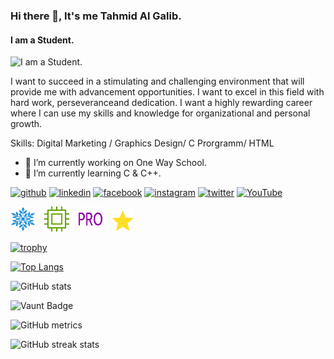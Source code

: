 ### Hi there 👋, It's me Tahmid Al Galib.
#### I am a Student.
![I am a Student.](https://z-p3-scontent.fdac12-1.fna.fbcdn.net/v/t39.30808-1/210174391_311865133905024_7739812453835498263_n.jpg?stp=dst-jpg_p200x200&_nc_cat=110&ccb=1-7&_nc_sid=5f2048&_nc_eui2=AeHe-pg7cvpxi9mivwK9lGluzafNBagbnlPNp80FqBueU2KFZQHXqz_8lvj3RVvDlHxn912YDGXHOYeTfHRijiGe&_nc_ohc=5bAirf79FGsQ7kNvgE194UK&_nc_ht=z-p3-scontent.fdac12-1.fna&oh=00_AYBj3XqrIdIk3SD6umOIqvGJi3T5khSgVC2bXnH357-Hpg&oe=66646FDF)

I want to succeed in a stimulating and challenging environment that will provide me with advancement opportunities. I want to excel in this field with hard work, perseveranceand dedication. I want a highly rewarding career where I can use my skills and knowledge for organizational and personal growth.

Skills:   Digital Marketing / Graphics Design/ C Prorgramm/ HTML 

- 🔭 I’m currently working on One Way School. 
- 🌱 I’m currently learning C & C++. 


[<img src='https://cdn.jsdelivr.net/npm/simple-icons@3.0.1/icons/github.svg' alt='github' height='40'>](https://github.com/https://github.com/tahmidalgalib)  [<img src='https://cdn.jsdelivr.net/npm/simple-icons@3.0.1/icons/linkedin.svg' alt='linkedin' height='40'>](https://www.linkedin.com/in/https://www.linkedin.com/feed//)  [<img src='https://cdn.jsdelivr.net/npm/simple-icons@3.0.1/icons/facebook.svg' alt='facebook' height='40'>](https://www.facebook.com/https://www.facebook.com/tahmidal.galib.3)  [<img src='https://cdn.jsdelivr.net/npm/simple-icons@3.0.1/icons/instagram.svg' alt='instagram' height='40'>](https://www.instagram.com/https://www.instagram.com/tahmidalgalib/?hl=en/)  [<img src='https://cdn.jsdelivr.net/npm/simple-icons@3.0.1/icons/twitter.svg' alt='twitter' height='40'>](https://twitter.com/https://x.com/tahmidal2002)  [<img src='https://cdn.jsdelivr.net/npm/simple-icons@3.0.1/icons/youtube.svg' alt='YouTube' height='40'>](https://www.youtube.com/channel/https://www.youtube.com/channel/UCDH-DtJtUZ1tjgCTCemmsmA)  

<a href='https://archiveprogram.github.com/'><img src='https://raw.githubusercontent.com/acervenky/animated-github-badges/master/assets/acbadge.gif' width='40' height='40'></a> <a href='https://docs.github.com/en/developers'><img src='https://raw.githubusercontent.com/acervenky/animated-github-badges/master/assets/devbadge.gif' width='40' height='40'></a> <a href='https://github.com/pricing'><img src='https://raw.githubusercontent.com/acervenky/animated-github-badges/master/assets/pro.gif' width='40' height='40'></a> <a href='https://stars.github.com/'><img src='https://raw.githubusercontent.com/acervenky/animated-github-badges/master/assets/starbadge.gif' width='35' height='35'></a> 

[![trophy](https://github-profile-trophy.vercel.app/?username=https://github.com/tahmidalgalib)](https://github.com/ryo-ma/github-profile-trophy)

[![Top Langs](https://github-readme-stats.vercel.app/api/top-langs/?username=https://github.com/tahmidalgalib)](https://github.com/anuraghazra/github-readme-stats)

![GitHub stats](https://github-readme-stats.vercel.app/api?username=https://github.com/tahmidalgalib&show_icons=true&count_private=true)  

![Vaunt Badge](https://api.vaunt.dev/v1/github/entities/https://github.com/tahmidalgalib/contributions?format=svg&private=true)  

![GitHub metrics](https://metrics.lecoq.io/https://github.com/tahmidalgalib)  

![GitHub streak stats](https://streak-stats.demolab.com/?user=https://github.com/tahmidalgalib)  

